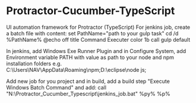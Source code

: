 # Protractor-Cucumber-TypeScript
UI automation framework for Protractor (TypeScript)
For jenkins job, create a batch file with content:
set PathName="path to your gulp task"
cd /d %PathName%
@echo off
title Command Executer
color 1b
call gulp default

In jenkins, add Windows Exe Runner Plugin and in Configure System, add Environment variable PATH with value as path to your node and npm installation folders e.g. C:\Users\NAV\AppData\Roaming\npm;D:\eclipse\node js;

Add new job for you project and in build, add a build step "Execute Windows Batch Command" and add:
call "N:\Protractor_Cucumber_Typescript\jenkins_job.bat" %py% %p%
